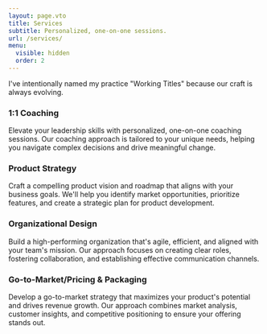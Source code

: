 ```yaml
---
layout: page.vto
title: Services
subtitle: Personalized, one-on-one sessions.
url: /services/
menu:
  visible: hidden
  order: 2
---
```


I've intentionally named my practice "Working Titles" because our craft is always evolving.

<div class="grid grid-cols-1 md:grid-cols-2 gap-10 pt-10">
  <div class="h-auto flex items-start">
    <div>
      <h3>1:1 Coaching</h3>
      <p>Elevate your leadership skills with personalized, one-on-one coaching sessions. Our coaching approach is tailored to your unique needs, helping you navigate complex decisions and drive meaningful change.</p>
    </div>
  </div>
  <div class="h-auto flex items-start">
    <div>
      <h3>Product Strategy</h3>
      <p>Craft a compelling product vision and roadmap that aligns with your business goals. We'll help you identify market opportunities, prioritize features, and create a strategic plan for product development.</p>
    </div>
  </div>
  <div class="h-auto flex items-start">
    <div>
      <h3>Organizational Design</h3>
      <p>Build a high-performing organization that's agile, efficient, and aligned with your team's mission. Our approach focuses on creating clear roles, fostering collaboration, and establishing effective communication channels.</p>
    </div>
  </div>
  <div class="h-auto flex items-start">
    <div>
      <h3>Go-to-Market/Pricing & Packaging</h3>
      <p>Develop a go-to-market strategy that maximizes your product's potential and drives revenue growth. Our approach combines market analysis, customer insights, and competitive positioning to ensure your offering stands out.</p>
    </div>
  </div>
</div>


